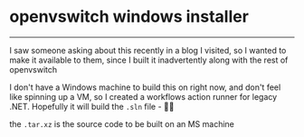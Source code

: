 # openvswitch windows installer
---
I saw someone asking about this recently in a blog I visited,
so I wanted to make it available to them, since I built it
inadvertently along with the rest of openvswitch

I don't have a Windows machine to build this on right now, and don't feel like spinning up a VM, so I created a workflows action runner for legacy .NET. Hopefully it will build the `.sln` file - 🤞🏼

the `.tar.xz` is the source code to be built on an MS machine